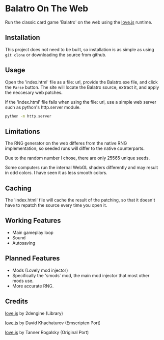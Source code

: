 # Balatro On The Web

Run the classic card game 'Balatro' on the web using the [love.js](https://github.com/2dengine/love.js) runtime.

## Installation

This project does not need to be built, so installation is as simple as using `git clone` or downloading the source from github.

## Usage

Open the 'index.html' file as a file: url, provide the Balatro.exe file, and click the `Parse` button. The site will locate the Balatro source, extract it, and apply the neccesary web patches.

If the 'index.html' file fails when using the file: url, use a simple web server such as python's http.server module.
```sh
python -m http.server
```

## Limitations

The RNG generator on the web differes from the native RNG implementation, so seeded runs will differ to the native counterparts.

Due to the random number I chose, there are only 25565 unique seeds.

Some computers run the internal WebGL shaders differently and may result in odd colors. I have seen it as less smooth colors.

## Caching

The 'index.html' file will cache the result of the patching, so that it doesn't have to repatch the source every time you open it.

## Working Features

- Main gameplay loop
- Sound
- Autosaving

## Planned Features

- Mods (Lovely mod injector)
- Specifically the 'smods' mod, the main mod injector that most other mods use.
- More accurate RNG.

## Credits

[love.js](https://github.com/2dengine/love.js) by 2dengine (Library)

[love.js](https://github.com/Davidobot/love.js) by David Khachaturov (Emscripten Port)

[love.js](https://github.com/TannerRogalsky/love.js/) by Tanner Rogalsky (Original Port)